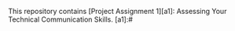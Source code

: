 This repository contains [Project Assignment 1][a1]: Assessing Your Technical Communication Skills.
[a1]:#
